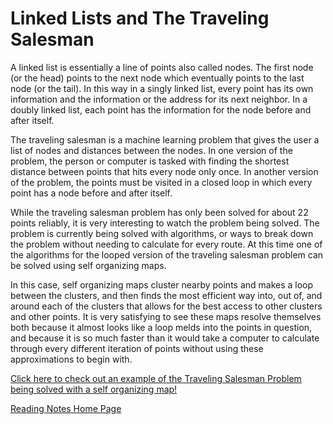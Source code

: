 # Linked Lists and The Traveling Salesman

A linked list is essentially a line of points also called nodes. The first node (or the head) points to the next node which eventually points to the last node (or the tail). In this way in a singly linked list, every point has its own information and the information or the address for its next neighbor. In a doubly linked list, each point has the information for the node before and after itself.

The traveling salesman is a machine learning problem that gives the user a list of nodes and distances between the nodes. In one version of the problem, the person or computer is tasked with finding the shortest distance between points that hits every node only once. In another version of the problem, the points must be visited in a closed loop in which every point has a node before and after itself. 

While the traveling salesman problem has only been solved for about 22 points reliably, it is very interesting to watch the problem being solved. The problem is currently being solved with algorithms, or ways to break down the problem without needing to calculate for every route. At this time one of the algorithms for the looped version of the traveling salesman problem can be solved using self organizing maps. 

In this case, self organizing maps cluster nearby points and makes a loop between the clusters, and then finds the most efficient way into, out of, and around each of the clusters that allows for the best access to other clusters and other points. It is very satisfying to see these maps resolve themselves both because it almost looks like a loop melds into the points in question, and because it is so much faster than it would take a computer to calculate through every different iteration of points without using these approximations to begin with. 

[Click here to check out an example of the Traveling Salesman Problem being solved with a self organizing map!](https://www.reddit.com/r/gifs/comments/uq42bb/solving_the_travelling_salesman_problem_using/)

[Reading Notes Home Page](README.md)